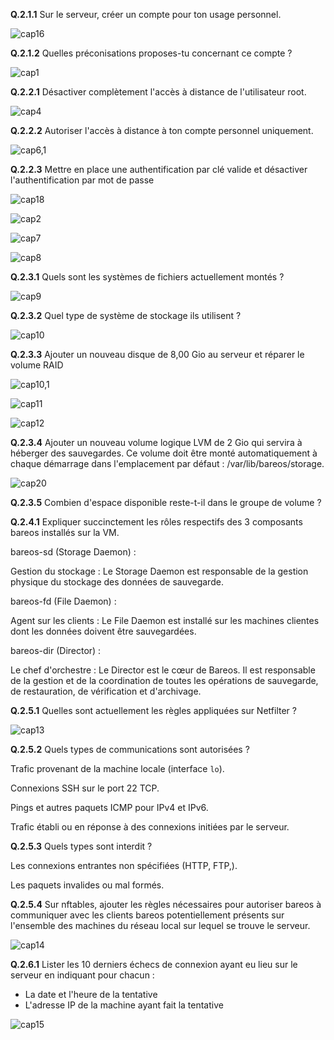 
**Q.2.1.1** Sur le serveur, créer un compte pour ton usage personnel.

![cap16](https://github.com/user-attachments/assets/5bfc7cd1-735b-43a3-8382-f4c30020abaf)



**Q.2.1.2** Quelles préconisations proposes-tu concernant ce compte ?

![cap1](https://github.com/user-attachments/assets/bbc14446-e83f-4dab-bba5-c485a387532f)


**Q.2.2.1** Désactiver complètement l'accès à distance de l'utilisateur root.

![cap4](https://github.com/user-attachments/assets/72a66c75-082f-4e3d-a963-aa5f2996683a)


**Q.2.2.2** Autoriser l'accès à distance à ton compte personnel uniquement.

![cap6,1](https://github.com/user-attachments/assets/7dda4efc-98a0-4ebd-aa57-1fde026fa3af)


**Q.2.2.3** Mettre en place une authentification par clé valide et désactiver l'authentification par mot de passe

![cap18](https://github.com/user-attachments/assets/53325095-e2c3-4187-831c-d480080dd38c)


![cap2](https://github.com/user-attachments/assets/140f83ae-dd0c-465e-9cfc-ceae9b7e3969)

![cap7](https://github.com/user-attachments/assets/321e18b8-faa5-41e3-9e2b-135f54c2074c)

![cap8](https://github.com/user-attachments/assets/a01e4b23-38fd-4a51-92d2-000e827cb5d0)


**Q.2.3.1** Quels sont les systèmes de fichiers actuellement montés ?

![cap9](https://github.com/user-attachments/assets/5653b5ad-e92e-4fe5-9a89-1e4f61449d0c)


**Q.2.3.2** Quel type de système de stockage ils utilisent ?

![cap10](https://github.com/user-attachments/assets/1f58983e-d031-494a-b072-f2d6125d09af)


**Q.2.3.3** Ajouter un nouveau disque de 8,00 Gio au serveur et réparer le volume RAID

![cap10,1](https://github.com/user-attachments/assets/ba7f998b-86d6-4982-9f80-e92fbe2fa3ce)

![cap11](https://github.com/user-attachments/assets/02193204-9f78-4d79-beaf-bbcdc6256541)

![cap12](https://github.com/user-attachments/assets/119086c8-06cc-4f50-8e0a-8f369757449d)


**Q.2.3.4** Ajouter un nouveau volume logique LVM de 2 Gio qui servira à héberger des sauvegardes. Ce volume doit être monté automatiquement à chaque démarrage dans l'emplacement par défaut : /var/lib/bareos/storage.

![cap20](https://github.com/user-attachments/assets/078d9ce0-cdd8-4cd8-a1b7-337802ed3374)



**Q.2.3.5** Combien d'espace disponible reste-t-il dans le groupe de volume ?



**Q.2.4.1** Expliquer succinctement les rôles respectifs des 3 composants bareos installés sur la VM.

bareos-sd (Storage Daemon) :

Gestion du stockage : Le Storage Daemon est responsable de la gestion physique du stockage des données de sauvegarde.

 bareos-fd (File Daemon) :

Agent sur les clients : Le File Daemon est installé sur les machines clientes dont les données doivent être sauvegardées.

 bareos-dir (Director) :

Le chef d'orchestre : Le Director est le cœur de Bareos. Il est responsable de la gestion et de la coordination de toutes les opérations de sauvegarde, de restauration, de vérification et d'archivage.


**Q.2.5.1** Quelles sont actuellement les règles appliquées sur Netfilter ?

![cap13](https://github.com/user-attachments/assets/02ead8ae-a6c1-4a58-bbc4-a88c597e649a)


**Q.2.5.2** Quels types de communications sont autorisées ?

Trafic provenant de la machine locale (interface `lo`).

Connexions SSH sur le port 22 TCP.

Pings et autres paquets ICMP pour IPv4 et IPv6.

Trafic établi ou en réponse à des connexions initiées par le serveur.


**Q.2.5.3** Quels types sont interdit ?

Les connexions entrantes non spécifiées (HTTP, FTP,).

Les paquets invalides ou mal formés.


**Q.2.5.4** Sur nftables, ajouter les règles nécessaires pour autoriser bareos à communiquer avec les clients bareos potentiellement présents sur l'ensemble des machines du réseau local sur lequel se trouve le serveur.

![cap14](https://github.com/user-attachments/assets/fdcb6b56-376a-4e9c-ad23-d593b249e54f)



**Q.2.6.1** Lister les 10 derniers échecs de connexion ayant eu lieu sur le serveur en indiquant pour chacun :

* La date et l'heure de la tentative  
* L'adresse IP de la machine ayant fait la tentative

![cap15](https://github.com/user-attachments/assets/5acc337d-edcc-444f-ac49-b20dda8ca573)


  

